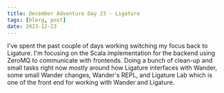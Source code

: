 ```yaml
---
title: December Adventure Day 23 - Ligature
tags: [blerg, post]
date: 2023-12-23
---
```


I've spent the past couple of days working switching my focus back to Ligature.
I'm focusing on the Scala implementation for the backend using ZeroMQ to communicate with frontends.
Doing a bunch of clean-up and small tasks right now mostly around how Ligature interfaces with Wander,
some small Wander changes, Wander's REPL, and Ligature Lab which is one of the front end for working with Wander and Ligature.
